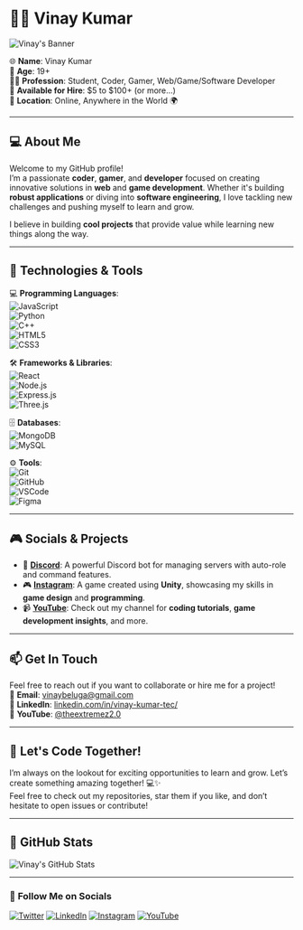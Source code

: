 # 👨‍💻 **Vinay Kumar**

![Vinay's Banner](https://media.giphy.com/media/3o7btNjiZaIrEdYNmM/giphy.gif)

🌐 **Name**: Vinay Kumar  
🎂 **Age**: 19+  
👨‍🎓 **Profession**: Student, Coder, Gamer, Web/Game/Software Developer  
💼 **Available for Hire**: $5 to $100+ (or more...)  
🚀 **Location**: Online, Anywhere in the World 🌍  

---

## 💻 **About Me**

Welcome to my GitHub profile!  
I’m a passionate **coder**, **gamer**, and **developer** focused on creating innovative solutions in **web** and **game development**. Whether it's building **robust applications** or diving into **software engineering**, I love tackling new challenges and pushing myself to learn and grow.

I believe in building **cool projects** that provide value while learning new things along the way.

---

## 🔧 **Technologies & Tools**

💻 **Programming Languages**:  
![JavaScript](https://img.shields.io/badge/JavaScript-%23F7DF1E?style=flat&logo=javascript&logoColor=black)  
![Python](https://img.shields.io/badge/Python-%232F7D78?style=flat&logo=python&logoColor=white)  
![C++](https://img.shields.io/badge/C%2B%2B-%2300599C?style=flat&logo=c%2B%2B&logoColor=white)  
![HTML5](https://img.shields.io/badge/HTML5-%23E34F26?style=flat&logo=html5&logoColor=white)  
![CSS3](https://img.shields.io/badge/CSS3-%231572B6?style=flat&logo=css3&logoColor=white)  

🛠 **Frameworks & Libraries**:  
![React](https://img.shields.io/badge/React-%23282C34?style=flat&logo=react&logoColor=61DAFB)  
![Node.js](https://img.shields.io/badge/Node.js-%2361DAFB?style=flat&logo=node.js&logoColor=white)  
![Express.js](https://img.shields.io/badge/Express.js-%23404d59?style=flat&logo=express&logoColor=white)  
![Three.js](https://img.shields.io/badge/Three.js-%232F2F2F?style=flat&logo=three.js&logoColor=white)  

🗄 **Databases**:  
![MongoDB](https://img.shields.io/badge/MongoDB-%2347A248?style=flat&logo=mongodb&logoColor=white)  
![MySQL](https://img.shields.io/badge/MySQL-%234479A1?style=flat&logo=mysql&logoColor=white)  

⚙️ **Tools**:  
![Git](https://img.shields.io/badge/Git-%23F1502F?style=flat&logo=git&logoColor=white)  
![GitHub](https://img.shields.io/badge/GitHub-%23121011?style=flat&logo=github&logoColor=white)  
![VSCode](https://img.shields.io/badge/VSCode-%23007ACC?style=flat&logo=visual-studio-code&logoColor=white)  
![Figma](https://img.shields.io/badge/Figma-%23F24E1E?style=flat&logo=figma&logoColor=white)

---

## 🎮 **Socials & Projects**

- 💬 **[Discord](https://discord.gg/jeuUVHDh6k)**: A powerful Discord bot for managing servers with auto-role and command features.
- 🎮 **[Instagram](https://www.instagram.com/vinni_ily_143/)**: A game created using **Unity**, showcasing my skills in **game design** and **programming**.
- 📹 **[YouTube](https://www.youtube.com/@theextremez2.0?sub_confirmation=1)**: Check out my channel for **coding tutorials**, **game development insights**, and more.

---

## 📫 **Get In Touch**

Feel free to reach out if you want to collaborate or hire me for a project!  
📧 **Email**: [vinaybeluga@gmail.com](mailto:vinaybeluga@gmail.com)  
🔗 **LinkedIn**: [linkedin.com/in/vinay-kumar-tec/](https://www.linkedin.com/in/vinay-kumar-tec/)  
🎥 **YouTube**: [@theextremez2.0](https://www.youtube.com/@theextremez2.0?sub_confirmation=1)

---

## 🚀 **Let's Code Together!**

I’m always on the lookout for exciting opportunities to learn and grow. Let’s create something amazing together! 💻✨  
Feel free to check out my repositories, star them if you like, and don’t hesitate to open issues or contribute!

---

## 🌟 **GitHub Stats**

![Vinay's GitHub Stats](https://github-readme-stats.vercel.app/api?username=Extremez-Surya&show_icons=true&count_private=true&hide=prs&title_color=2B5BBD&icon_color=FF6A00&text_color=FFFFFF&bg_color=0,000000,130F40)

---

### 🔗 **Follow Me on Socials**

<a href="https://twitter.com/Vinay_Kumar_Tec" target="_blank"><img src="https://img.shields.io/badge/Twitter-%231DA1F2.svg?&style=for-the-badge&logo=twitter&logoColor=white" alt="Twitter"></a>
<a href="https://www.linkedin.com/in/vinay-kumar-tec/" target="_blank"><img src="https://img.shields.io/badge/LinkedIn-%230077B5.svg?&style=for-the-badge&logo=linkedin&logoColor=white" alt="LinkedIn"></a>
<a href="https://www.instagram.com/vinni_ily_143/" target="_blank"><img src="https://img.shields.io/badge/Instagram-%23E4405F.svg?&style=for-the-badge&logo=instagram&logoColor=white" alt="Instagram"></a>
<a href="https://www.youtube.com/@theextremez2.0?sub_confirmation=1" target="_blank"><img src="https://img.shields.io/badge/YouTube-%23FF0000.svg?&style=for-the-badge&logo=youtube&logoColor=white" alt="YouTube"></a>

